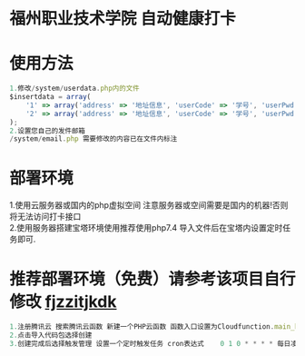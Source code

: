 # 福州职业技术学院 自动健康打卡

# 使用方法
```javascript
1.修改/system/userdata.php内的文件
$insertdata = array(
	'1' => array('address' => '地址信息', 'userCode' => '学号', 'userPwd' => md5('密码'), 'email' => '通知邮箱'),
	'2' => array('address' => '地址信息', 'userCode' => '学号', 'userPwd' => md5('密码'), 'email' => '通知邮箱'),
);
2.设置您自己的发件邮箱
/system/email.php 需要修改的内容已在文件内标注

```

# 部署环境
1.使用云服务器或国内的php虚拟空间 注意服务器或空间需要是国内的机器!否则将无法访问打卡接口<br>
2.使用服务器搭建宝塔环境使用推荐使用php7.4 导入文件后在宝塔内设置定时任务即可.<br>


# 推荐部署环境（免费）请参考该项目自行修改 [fjzzitjkdk](https://github.com/AiMuC/fjzzitjkdk)

```javascript
1.注册腾讯云 搜索腾讯云函数 新建一个PHP云函数 函数入口设置为Cloudfunction.main_handler
2.点击导入代码包选择创建
3.创建完成后选择触发管理 设置一个定时触发任务 cron表达式	0 1 0 * * * * 每日凌晨00:01分执行函数
```
